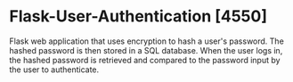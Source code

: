 # Flask-User-Authentication [4550]
Flask web application that uses encryption to hash a user's password.
The hashed password is then stored in a SQL database.
When the user logs in, the hashed password is retrieved and compared to the password input by the user to authenticate.

